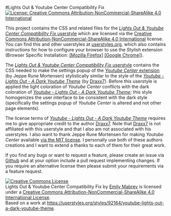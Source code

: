 #Lights Out & Youtube Center Compatibility Fix [![License: Creative Commons Attribution-NonCommercial-ShareAlike 4.0 International](https://i.creativecommons.org/l/by-nc-sa/4.0/88x31.png)](https://creativecommons.org/licenses/by-nc-sa/4.0/)

This project contains the CSS and related files for the [*Lights Out & Youtube Center Compatibility Fix* userstyle][1] which are licensed via the [Creative Commons  Attribution-NonCommercial-ShareAlike 4.0 International](license.md) license. You can find this and other userstyles at [userstyles.org][2], which also contains instructions for how to configure your browser to use the *Stylish* extension (Browser Specific Installation: [[Mozilla Firefox]][3] [[Google Chrome]][4]).

The [*Lights Out & Youtube Center Compatibility Fix* userstyle][1] contains the CSS needed to make the settings popup of the [*Youtube Center* extension][5] (by Jeppe Rune Mortensen) stylistically similar to the style of the [*Youtube - Lights Out - A Dark Youtube Theme*][6] (by [Draxx7][7]). Before this userstyle is applied the light coloration of *Youtube Center* conflicts with the dark coloration of [*Youtube - Lights Out - A Dark Youtube Theme*][6]; this style homogenizes the user interface to be consistent with the dark style (specifically the settings popup of *Youtube Center* is altered and not other page elements).

The license terms of [*Youtube - Lights Out - A Dark Youtube Theme*][6] requires me to give appropriate credit to the author [Draxx7][7]. Note that [Draxx7][7] is not affiliated with this userstyle and that I also am not associated with his userstyles. I also want to thank Jeppe Rune Mortensen for making *Youtube Center* available [via the MIT license][8]. I personally use both of these authors creations and I want to extend a thanks to each of them for their great work.

If you find any bugs or want to request a feature, please create an issue via [Github][9] and at your option include a pull request implementing changes. If you require an alternative license then please submit your requirements via a feature request.

<a rel="license" href="https://creativecommons.org/licenses/by-nc-sa/4.0/"><img alt="Creative Commons License" style="border-width:0" src="https://i.creativecommons.org/l/by-nc-sa/4.0/80x15.png" /></a>
<br />
<span xmlns:dct="http://purl.org/dc/terms/" href="http://purl.org/dc/dcmitype/Text" property="dct:title" rel="dct:type">Lights Out & Youtube Center Compatibility Fix</span> by <a xmlns:cc="https://creativecommons.org/ns#" href="https://userstyles.org/styles/113969/lights-out-youtube-center-compatibility-fix" property="cc:attributionName" rel="cc:attributionURL">Emily Mabrey</a> is licensed under a <a rel="license" href="https://creativecommons.org/licenses/by-nc-sa/4.0/">Creative Commons Attribution-NonCommercial-ShareAlike 4.0 International License</a>.
<br />
Based on a work at <a xmlns:dct="http://purl.org/dc/terms/" href="https://userstyles.org/styles/92164/youtube-lights-out-a-dark-youtube-theme" rel="dct:source">https://userstyles.org/styles/92164/youtube-lights-out-a-dark-youtube-theme</a>.

[1]: https://userstyles.org/styles/113969/lights-out-youtube-center-compatibility-fix/
[2]: https://userstyles.org/
[3]: https://addons.mozilla.org/en-Us/firefox/addon/stylish/
[4]: https://chrome.google.com/webstore/detail/stylish/fjnbnpbmkenffdnngjfgmeleoegfcffe/
[5]: https://github.com/YePpHa/YouTubeCenter/wiki/
[6]: https://userstyles.org/styles/92164/youtube-lights-out-a-dark-youtube-theme/
[7]: https://userstyles.org/users/139600/
[8]: https://github.com/YePpHa/YouTubeCenter/blob/master/LICENSE.md
[9]: https://github.com/emabrey/ytcdarksettings/issues/
